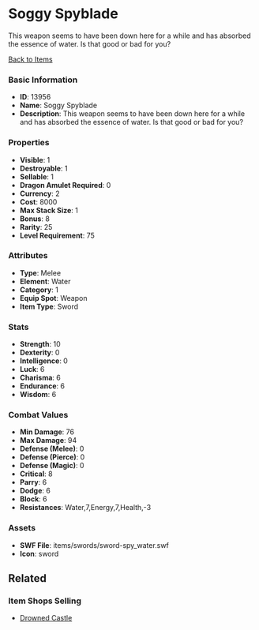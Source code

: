 # Soggy Spyblade

This weapon seems to have been down here for a while and has absorbed the essence of water. Is that good or bad for you?

[Back to Items](../items.md)

### Basic Information

- **ID**: 13956
- **Name**: Soggy Spyblade
- **Description**: This weapon seems to have been down here for a while and has absorbed the essence of water. Is that good or bad for you?

### Properties

- **Visible**: 1
- **Destroyable**: 1
- **Sellable**: 1
- **Dragon Amulet Required**: 0
- **Currency**: 2
- **Cost**: 8000
- **Max Stack Size**: 1
- **Bonus**: 8
- **Rarity**: 25
- **Level Requirement**: 75

### Attributes

- **Type**: Melee
- **Element**: Water
- **Category**: 1
- **Equip Spot**: Weapon
- **Item Type**: Sword

### Stats

- **Strength**: 10
- **Dexterity**: 0
- **Intelligence**: 0
- **Luck**: 6
- **Charisma**: 6
- **Endurance**: 6
- **Wisdom**: 6

### Combat Values

- **Min Damage**: 76
- **Max Damage**: 94
- **Defense (Melee)**: 0
- **Defense (Pierce)**: 0
- **Defense (Magic)**: 0
- **Critical**: 8
- **Parry**: 6
- **Dodge**: 6
- **Block**: 6
- **Resistances**: Water,7,Energy,7,Health,-3

### Assets

- **SWF File**: items/swords/sword-spy_water.swf
- **Icon**: sword

## Related

### Item Shops Selling

- [Drowned Castle](../item-shops/444-drowned-castle.md)

